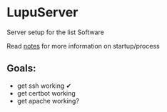 # LupuServer
Server setup for the list Software

Read [notes](notes.md) for more information on startup/process

## Goals:
- get ssh working ✔
- get certbot working
- get apache working?